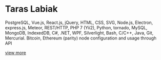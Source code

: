 Taras Labiak
========
PostgreSQL, Vue.js, React.js, jQuery, HTML, CSS, SVG, Node.js, Electron,
express.js, Meteor, REST/HTTP, PHP 7 (Yii2), Python, tornado, MySQL,
MongoDB, IndexedDB, C#, .NET, WPF, Silverlight, Bash, C/C++, Java,
Git, Mercurial. Bitcoin, Ethereum (parity) node configuration and usage through API

[view more](https://cdn.rawgit.com/kissarat/spine/master/index.html)
